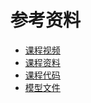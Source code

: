 # 参考资料

- [<u>课程视频</u>](https://www.bilibili.com/cheese/play/ss23408?csource=common_hp_favorite_null&spm_id_from=333.999.0.0)
- [<u>课程资料</u>](https://applink.feishu.cn/client/chat/chatter/add_by_link?link_token=c65hab81-918f-43df-a894-b45f0d273480)
- [<u>课程代码</u>](https://github.com/zjhellofss/KuiperLLama)
- [<u>模型文件</u>](https://huggingface.co/fushenshen/lession_model/tree/main)
